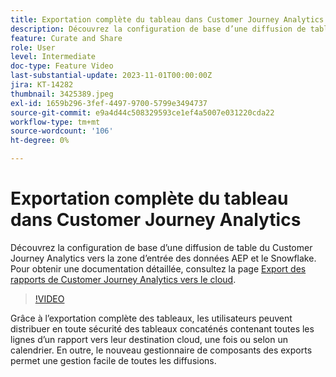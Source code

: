 ```yaml
---
title: Exportation complète du tableau dans Customer Journey Analytics
description: Découvrez la configuration de base d’une diffusion de table du Customer Journey Analytics vers la zone d’entrée des données AEP et le Snowflake.
feature: Curate and Share
role: User
level: Intermediate
doc-type: Feature Video
last-substantial-update: 2023-11-01T00:00:00Z
jira: KT-14282
thumbnail: 3425389.jpeg
exl-id: 1659b296-3fef-4497-9700-5799e3494737
source-git-commit: e9a4d44c508329593ce1ef4a5007e031220cda22
workflow-type: tm+mt
source-wordcount: '106'
ht-degree: 0%

---
```


# Exportation complète du tableau dans Customer Journey Analytics

Découvrez la configuration de base d’une diffusion de table du Customer Journey Analytics vers la zone d’entrée des données AEP et le Snowflake. Pour obtenir une documentation détaillée, consultez la page [Export des rapports de Customer Journey Analytics vers le cloud](https://experienceleague.adobe.com/docs/analytics-platform/using/cja-workspace/export/export-cloud.html?lang=fr).

>[!VIDEO](https://video.tv.adobe.com/v/3425389/?learn=on)

Grâce à l’exportation complète des tableaux, les utilisateurs peuvent distribuer en toute sécurité des tableaux concaténés contenant toutes les lignes d’un rapport vers leur destination cloud, une fois ou selon un calendrier.  En outre, le nouveau gestionnaire de composants des exports permet une gestion facile de toutes les diffusions.
